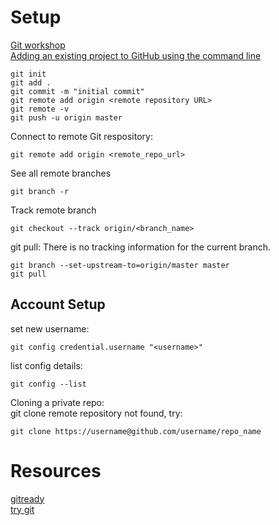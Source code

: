 # Setup
[Git workshop](https://github.com/nuitrcs/gitworkshop)  
[Adding an existing project to GitHub using the command line](https://help.github.com/articles/adding-an-existing-project-to-github-using-the-command-line/)  
```
git init  
git add .   
git commit -m "initial commit"    
git remote add origin <remote repository URL>  
git remote -v  
git push -u origin master  
```
Connect to remote Git respository:  
```
git remote add origin <remote_repo_url>  
```
See all remote branches
```
git branch -r
```
Track remote branch  
```
git checkout --track origin/<branch_name>  
```
git pull: There is no tracking information for the current branch.
```
git branch --set-upstream-to=origin/master master
git pull
```
## Account Setup
set new username:  
```
git config credential.username "<username>"  
```
list config details:    
```
git config --list
```   
Cloning a private repo:  
git clone remote repository not found, try:  
```
git clone https://username@github.com/username/repo_name
```
# Resources
[gitready](http://gitready.com/)  
[try git](https://try.github.io/)  
